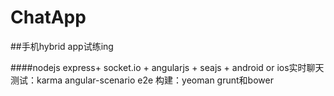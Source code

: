 ChatApp
=======
##手机hybrid app试练ing 

  ####nodejs express+ socket.io + angularjs + seajs + android or ios实时聊天
  测试：karma angular-scenario e2e
  构建：yeoman grunt和bower
